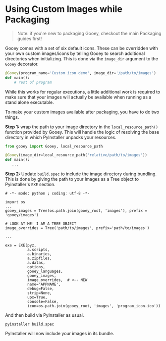 # Using Custom Images while Packaging  

> Note: if you're new to packaging Gooey, checkout the main Packaging guides first!  

Gooey comes with a set of six default icons. These can be overridden with your own custom images/icons by telling Gooey to search additional directories when initializing. This is done via the `image_dir` argument to the `Gooey` decorator. 

```python
@Gooey(program_name='Custom icon demo', image_dir='/path/to/images')
def main():
    # rest of program
```

While this works for regular executions, a little additional work is required to make sure that your images will actually be available when running as a stand alone executable. 
    
To make your custom images available after packaging, you have to do two things. 

**Step 1:** wrap the path to your image directory in the `local_resource_path()` function provided by Gooey. This will handle the logic of resolving the base directory in which PyInstaller unpacks your resources. 

```python
from gooey import Gooey, local_resource_path

@Gooey(image_dir=local_resource_path('relative/path/to/images'))
def main():
   ...
```

**Step 2:** Update `build.spec` to include the image directory during bundling. This is done by giving the path to your Images as a Tree object to Pyinstaller's `EXE` section. 

```
# -*- mode: python ; coding: utf-8 -*-

import os
...
gooey_images = Tree(os.path.join(gooey_root, 'images'), prefix = 'gooey/images')

# LOOK AT ME! I AM A TREE OBJECT 
image_overrides = Tree('path/to/images', prefix='path/to/images')

...

exe = EXE(pyz,
          a.scripts,
          a.binaries,
          a.zipfiles,
          a.datas,
          options,
          gooey_languages,
          gooey_images,
          image_overrides,  # <-- NEW 
          name='APPNAME',
          debug=False,
          strip=None,
          upx=True,
          console=False,
          icon=os.path.join(gooey_root, 'images', 'program_icon.ico'))
``` 

And then build via PyInstaller as usual. 

```
pyinstaller build.spec
``` 

PyInstaller will now include your images in its bundle.   




